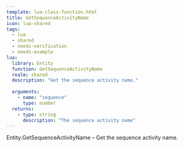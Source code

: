 ```yaml
---
template: lua-class-function.html
title: GetSequenceActivityName
icon: lua-shared
tags:
  - lua
  - shared
  - needs-verification
  - needs-example
lua:
  library: Entity
  function: GetSequenceActivityName
  realm: shared
  description: "Get the sequence activity name."
  
  arguments:
    - name: "sequence"
      type: number
  returns:
    - type: string
      description: "The sequence activity name"
---
```


<div class="lua__search__keywords">
Entity:GetSequenceActivityName &#x2013; Get the sequence activity name.
</div>
